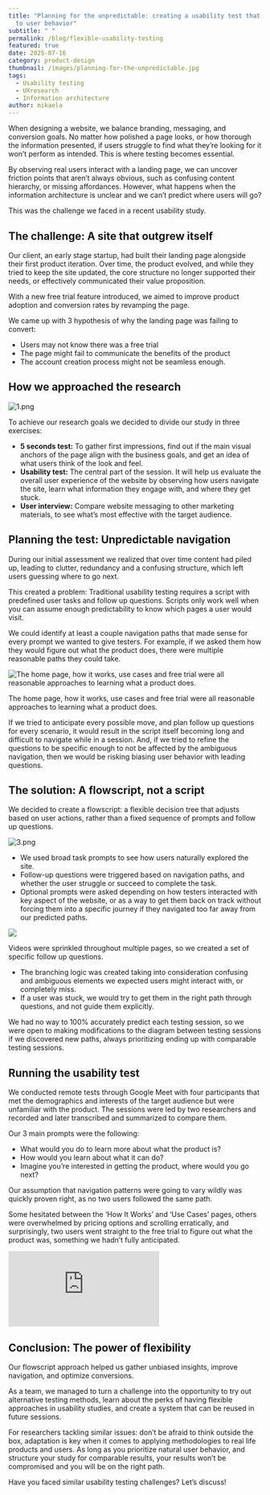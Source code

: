 ```yaml
---
title: "Planning for the unpredictable: creating a usability test that adjusts
  to user behavior"
subtitle: " "
permalink: /blog/flexible-usability-testing
featured: true
date: 2025-07-16
category: product-design
thumbnail: /images/planning-for-the-unpredictable.jpg
tags:
  - Usability testing
  - UXresearch
  - Information architecture
author: mikaela
---
```

When designing a website, we balance branding, messaging, and conversion goals. No matter how polished a page looks, or how thorough the information presented, if users struggle to find what they’re looking for it won’t perform as intended. This is where testing becomes essential.

By observing real users interact with a landing page, we can uncover friction points that aren’t always obvious, such as confusing content hierarchy, or missing affordances. However, what happens when the information architecture is unclear and we can’t predict where users will go?

This was the challenge we faced in a recent usability study.

## The challenge: A site that outgrew itself

Our client, an early stage startup, had built their landing page alongside their first product iteration. Over time, the product evolved, and while they tried to keep the site updated, the core structure no longer supported their needs, or effectively communicated their value proposition.

With a new free trial feature introduced, we aimed to improve product adoption and conversion rates by revamping the page.

We came up with 3 hypothesis of why the landing page was failing to convert:

* Users may not know there was a free trial
* The page might fail to communicate the benefits of the product
* The account creation process might not be seamless enough.

## How we approached the research

![1.png](/images/how-we-approached-the-research.png)



To achieve our research goals we decided to divide our study in three exercises:

* **5 seconds test:** To gather first impressions, find out if the main visual anchors of the page align with the business goals, and get an idea of what users think of the look and feel.
* **Usability test:** The central part of the session. It will help us evaluate the overall user experience of the website by observing how users navigate the site, learn what information they engage with, and where they get stuck.
* **User interview:** Compare website messaging to other marketing materials, to see what’s most effective with the target audience.

## Planning the test: Unpredictable navigation

During our initial assessment we realized that over time content had piled up, leading to clutter, redundancy and a confusing structure, which left users guessing where to go next.

This created a problem: Traditional usability testing requires a script with predefined user tasks and follow up questions. Scripts only work well when you can assume enough predictability to know which pages a user would visit.

We could identify at least a couple navigation paths that made sense for every prompt we wanted to give testers. For example, if we asked them how they would figure out what the product does, there were multiple reasonable paths they could take.

![The home page, how it works, use cases and free trial were all reasonable approaches to learning what a product does.](/images/the-home-page-how-it-works-use-cases-and-free-trial.png)

The home page, how it works, use cases and free trial were all reasonable approaches to learning what a product does.

If we tried to anticipate every possible move, and plan follow up questions for every scenario, it would result in the script itself becoming long and difficult to navigate while in a session. And, if we tried to refine the questions to be specific enough to not be affected by the ambiguous navigation, then we would be risking biasing user behavior with leading questions.

## The solution: A flowscript, not a script

We decided to create a flowscript: a flexible decision tree that adjusts based on user actions, rather than a fixed sequence of prompts and follow up questions.

![3.png](/images/flowscript.png)



* We used broad task prompts to see how users naturally explored the site.
* Follow-up questions were triggered based on navigation paths, and whether the user struggle or succeed to complete the task.
* Optional prompts were asked depending on how testers interacted with key aspect of the website, or as a way to get them back on track without forcing them into a specific journey if they navigated too far away from our predicted paths.

![](/images/optional-prompts-path.png)

Videos were sprinkled throughout multiple pages, so we created a set of specific follow up questions.

* The branching logic was created taking into consideration confusing and ambiguous elements we expected users might interact with, or completely miss.
* If a user was stuck, we would try to get them in the right path through questions, and not guide them explicitly.

We had no way to 100% accurately predict each testing session, so we were open to making modifications to the diagram between testing sessions if we discovered new paths, always prioritizing ending up with comparable testing sessions.

## Running the usability test

We conducted remote tests through Google Meet with four participants that met the demographics and interests of the target audience but were unfamiliar with the product. The sessions were led by two researchers and recorded and later transcribed and summarized to compare them.

Our 3 main prompts were the following:

* What would you do to learn more about what the product is?
* How would you learn about what it can do?
* Imagine you’re interested in getting the product, where would you go next?

Our assumption that navigation patterns were going to vary wildly was quickly proven right, as no two users followed the same path.

Some hesitated between the ‘How It Works’ and ‘Use Cases’ pages, others were overwhelmed by pricing options and scrolling erratically, and surprisingly, two users went straight to the free trial to figure out what the product was, something we hadn’t fully anticipated.

<div style={{ position: 'relative', paddingBottom: '56.25%', height: 0, overflow: 'hidden' }}>
  <iframe
    src="https://www.youtube.com/embed/lpLNDyZiggo?autoplay=1&mute=1&start=1"
    style={{ position: 'absolute', top: 0, left: 0, width: '100%', height: '100%' }}
    frameBorder="0"
    allow="autoplay; encrypted-media"
    allowFullScreen
  />
</div>\
Recording of user’s screen while scanning the pricing page.

Having optional prompts and screen-specific follow up questions planned (”Do you feel like you know everything you need to know about this product to start using it?” “What else would you like to know?”) helped us accommodate for those cases and discover insights without need to improvise.

## Key findings

Once concluded the study the results were analyzed and compared, and we came up with the following list of key findings to address in the redesign:

![](/images/gráfico-tabla-comparativa-juvenil-colorido-pastel.png)

## Results

Based on those decisions the information architecture was simplified and restructured:

![5.gif](/images/info-arch-simplified-and-restructured.gif)

And the UI was redesigned, minimizing the amount of text and creating a more dynamic and stronger visual hierarchy:

<iframe width="560" height="315" src="https://www.youtube.com/embed/3vQH1C4N96c?si=GTBAz5Nr4XSa3xNo" title="YouTube video player" frameborder="0" allow="accelerometer; autoplay; clipboard-write; encrypted-media; gyroscope; picture-in-picture; web-share" referrerpolicy="strict-origin-when-cross-origin" allowfullscreen></iframe>

## Conclusion: The power of flexibility

Our flowscript approach helped us gather unbiased insights, improve navigation, and optimize conversions.

As a team, we managed to turn a challenge into the opportunity to try out alternative testing methods, learn about the perks of having flexible approaches in usability studies, and create a system that can be reused in future sessions.

For researchers tackling similar issues: don’t be afraid to think outside the box, adaptation is key when it comes to applying methodologies to real life products and users. As long as you prioritize natural user behavior, and structure your study for comparable results, your results won’t be compromised and you will be on the right path.

Have you faced similar usability testing challenges? Let’s discuss!